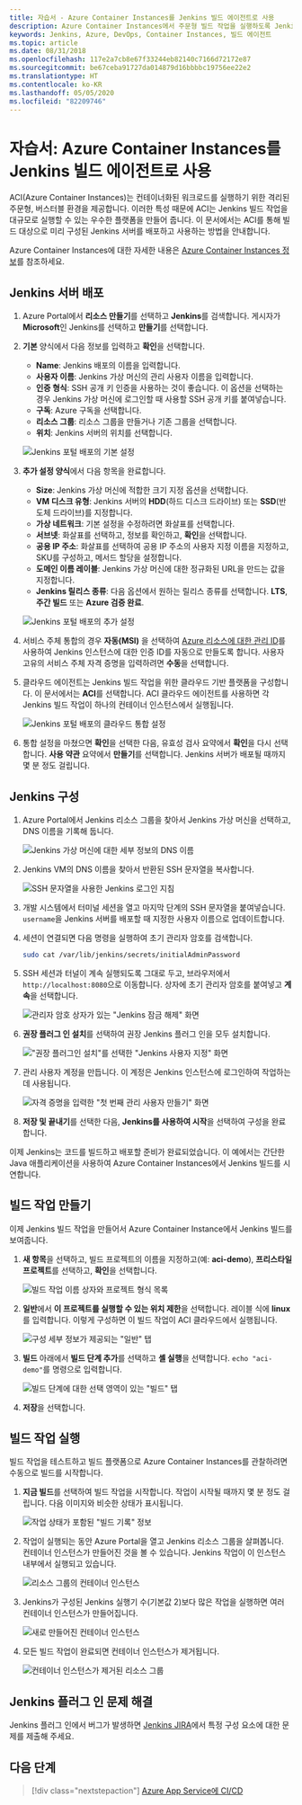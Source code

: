 ```yaml
---
title: 자습서 - Azure Container Instances를 Jenkins 빌드 에이전트로 사용
description: Azure Container Instances에서 주문형 빌드 작업을 실행하도록 Jenkins 서버를 구성하는 방법을 알아봅니다.
keywords: Jenkins, Azure, DevOps, Container Instances, 빌드 에이전트
ms.topic: article
ms.date: 08/31/2018
ms.openlocfilehash: 117e2a7cb8e67f33244eb82140c7166d72172e87
ms.sourcegitcommit: be67ceba91727da014879d16bbbbc19756ee22e2
ms.translationtype: HT
ms.contentlocale: ko-KR
ms.lasthandoff: 05/05/2020
ms.locfileid: "82209746"
---
```

# <a name="tutorial-use-azure-container-instances-as-a-jenkins-build-agent"></a>자습서: Azure Container Instances를 Jenkins 빌드 에이전트로 사용

ACI(Azure Container Instances)는 컨테이너화된 워크로드를 실행하기 위한 격리된 주문형, 버스터블 환경을 제공합니다. 이러한 특성 때문에 ACI는 Jenkins 빌드 작업을 대규모로 실행할 수 있는 우수한 플랫폼을 만들어 줍니다. 이 문서에서는 ACI를 통해 빌드 대상으로 미리 구성된 Jenkins 서버를 배포하고 사용하는 방법을 안내합니다.

Azure Container Instances에 대한 자세한 내용은 [Azure Container Instances 정보](/azure/container-instances/container-instances-overview.md)를 참조하세요.

## <a name="deploy-a-jenkins-server"></a>Jenkins 서버 배포

1. Azure Portal에서 **리소스 만들기**를 선택하고 **Jenkins**를 검색합니다. 게시자가 **Microsoft**인 Jenkins를 선택하고 **만들기**를 선택합니다.

2. **기본** 양식에서 다음 정보를 입력하고 **확인**을 선택합니다.

   - **Name**: Jenkins 배포의 이름을 입력합니다.
   - **사용자 이름**: Jenkins 가상 머신의 관리 사용자 이름을 입력합니다.
   - **인증 형식**: SSH 공개 키 인증을 사용하는 것이 좋습니다. 이 옵션을 선택하는 경우 Jenkins 가상 머신에 로그인할 때 사용할 SSH 공개 키를 붙여넣습니다.
   - **구독**: Azure 구독을 선택합니다.
   - **리소스 그룹**: 리소스 그룹을 만들거나 기존 그룹을 선택합니다.
   - **위치**: Jenkins 서버의 위치를 선택합니다.

   ![Jenkins 포털 배포의 기본 설정](./media/azure-container-instances-as-jenkins-build-agent/jenkins-portal-01.png)

3. **추가 설정 양식**에서 다음 항목을 완료합니다.

   - **Size**: Jenkins 가상 머신에 적합한 크기 지정 옵션을 선택합니다.
   - **VM 디스크 유형**: Jenkins 서버의 **HDD**(하드 디스크 드라이브) 또는 **SSD**(반도체 드라이브)를 지정합니다.
   - **가상 네트워크**: 기본 설정을 수정하려면 화살표를 선택합니다.
   - **서브넷**: 화살표를 선택하고, 정보를 확인하고, **확인**을 선택합니다.
   - **공용 IP 주소**: 화살표를 선택하여 공용 IP 주소의 사용자 지정 이름을 지정하고, SKU를 구성하고, 메서드 할당을 설정합니다.
   - **도메인 이름 레이블**: Jenkins 가상 머신에 대한 정규화된 URL을 만드는 값을 지정합니다.
   - **Jenkins 릴리스 종류**: 다음 옵션에서 원하는 릴리스 종류를 선택합니다. **LTS**, **주간 빌드** 또는 **Azure 검증 완료**.

   ![Jenkins 포털 배포의 추가 설정](./media/azure-container-instances-as-jenkins-build-agent/jenkins-portal-02.png)

4. 서비스 주체 통합의 경우 **자동(MSI)** 을 선택하여 [Azure 리소스에 대한 관리 ID](/azure/active-directory/managed-identities-azure-resources/overview.md)를 사용하여 Jenkins 인스턴스에 대한 인증 ID를 자동으로 만들도록 합니다. 사용자 고유의 서비스 주체 자격 증명을 입력하려면 **수동**을 선택합니다.

5. 클라우드 에이전트는 Jenkins 빌드 작업을 위한 클라우드 기반 플랫폼을 구성합니다. 이 문서에서는 **ACI**를 선택합니다. ACI 클라우드 에이전트를 사용하면 각 Jenkins 빌드 작업이 하나의 컨테이너 인스턴스에서 실행됩니다.

   ![Jenkins 포털 배포의 클라우드 통합 설정](./media/azure-container-instances-as-jenkins-build-agent/jenkins-portal-03.png)

6. 통합 설정을 마쳤으면 **확인**을 선택한 다음, 유효성 검사 요약에서 **확인**을 다시 선택합니다. **사용 약관** 요약에서 **만들기**를 선택합니다. Jenkins 서버가 배포될 때까지 몇 분 정도 걸립니다.

## <a name="configure-jenkins"></a>Jenkins 구성

1. Azure Portal에서 Jenkins 리소스 그룹을 찾아서 Jenkins 가상 머신을 선택하고, DNS 이름을 기록해 둡니다.

   ![Jenkins 가상 머신에 대한 세부 정보의 DNS 이름](./media/azure-container-instances-as-jenkins-build-agent/jenkins-portal-fqdn.png)

2. Jenkins VM의 DNS 이름을 찾아서 반환된 SSH 문자열을 복사합니다.

   ![SSH 문자열을 사용한 Jenkins 로그인 지침](./media/azure-container-instances-as-jenkins-build-agent/jenkins-portal-04.png)

3. 개발 시스템에서 터미널 세션을 열고 마지막 단계의 SSH 문자열을 붙여넣습니다. `username`을 Jenkins 서버를 배포할 때 지정한 사용자 이름으로 업데이트합니다.

4. 세션이 연결되면 다음 명령을 실행하여 초기 관리자 암호를 검색합니다.

   ```bash
   sudo cat /var/lib/jenkins/secrets/initialAdminPassword
   ```

5. SSH 세션과 터널이 계속 실행되도록 그대로 두고, 브라우저에서 `http://localhost:8080`으로 이동합니다. 상자에 초기 관리자 암호를 붙여넣고 **계속**을 선택합니다.

   ![관리자 암호 상자가 있는 "Jenkins 잠금 해제" 화면](./media/azure-container-instances-as-jenkins-build-agent/jenkins-portal-05.png)

6. **권장 플러그 인 설치**를 선택하여 권장 Jenkins 플러그 인을 모두 설치합니다.

   !["권장 플러그인 설치"를 선택한 "Jenkins 사용자 지정" 화면](./media/azure-container-instances-as-jenkins-build-agent/jenkins-portal-06.png)

7. 관리 사용자 계정을 만듭니다. 이 계정은 Jenkins 인스턴스에 로그인하여 작업하는 데 사용됩니다.

   ![자격 증명을 입력한 "첫 번째 관리 사용자 만들기" 화면](./media/azure-container-instances-as-jenkins-build-agent/jenkins-portal-07.png)

8. **저장 및 끝내기**를 선택한 다음, **Jenkins를 사용하여 시작**을 선택하여 구성을 완료합니다.

이제 Jenkins는 코드를 빌드하고 배포할 준비가 완료되었습니다. 이 예에서는 간단한 Java 애플리케이션을 사용하여 Azure Container Instances에서 Jenkins 빌드를 시연합니다.

## <a name="create-a-build-job"></a>빌드 작업 만들기

이제 Jenkins 빌드 작업을 만들어서 Azure Container Instance에서 Jenkins 빌드를 보여줍니다.

1. **새 항목**을 선택하고, 빌드 프로젝트의 이름을 지정하고(예: **aci-demo**), **프리스타일 프로젝트**를 선택하고, **확인**을 선택합니다.

   ![빌드 작업 이름 상자와 프로젝트 형식 목록](./media/azure-container-instances-as-jenkins-build-agent/jenkins-new-job.png)

2. **일반**에서 **이 프로젝트를 실행할 수 있는 위치 제한**을 선택합니다. 레이블 식에 **linux**를 입력합니다. 이렇게 구성하면 이 빌드 작업이 ACI 클라우드에서 실행됩니다.

   ![구성 세부 정보가 제공되는 "일반" 탭](./media/azure-container-instances-as-jenkins-build-agent/jenkins-job-01.png)

3. **빌드** 아래에서 **빌드 단계 추가**를 선택하고 **셸 실행**을 선택합니다. `echo "aci-demo"`를 명령으로 입력합니다.

   ![빌드 단계에 대한 선택 영역이 있는 "빌드" 탭](./media/azure-container-instances-as-jenkins-build-agent/jenkins-job-02.png)

5. **저장**을 선택합니다.

## <a name="run-the-build-job"></a>빌드 작업 실행

빌드 작업을 테스트하고 빌드 플랫폼으로 Azure Container Instances를 관찰하려면 수동으로 빌드를 시작합니다.

1. **지금 빌드**를 선택하여 빌드 작업을 시작합니다. 작업이 시작될 때까지 몇 분 정도 걸립니다. 다음 이미지와 비슷한 상태가 표시됩니다.

   ![작업 상태가 포함된 "빌드 기록" 정보](./media/azure-container-instances-as-jenkins-build-agent/jenkins-job-status.png)

2. 작업이 실행되는 동안 Azure Portal을 열고 Jenkins 리소스 그룹을 살펴봅니다. 컨테이너 인스턴스가 만들어진 것을 볼 수 있습니다. Jenkins 작업이 이 인스턴스 내부에서 실행되고 있습니다.

   ![리소스 그룹의 컨테이너 인스턴스](./media/azure-container-instances-as-jenkins-build-agent/jenkins-aci.png)

3. Jenkins가 구성된 Jenkins 실행기 수(기본값 2)보다 많은 작업을 실행하면 여러 컨테이너 인스턴스가 만들어집니다.

   ![새로 만들어진 컨테이너 인스턴스](./media/azure-container-instances-as-jenkins-build-agent/jenkins-aci-multi.png)

4. 모든 빌드 작업이 완료되면 컨테이너 인스턴스가 제거됩니다.

   ![컨테이너 인스턴스가 제거된 리소스 그룹](./media/azure-container-instances-as-jenkins-build-agent/jenkins-aci-none.png)

## <a name="troubleshooting-the-jenkins-plugin"></a>Jenkins 플러그 인 문제 해결

Jenkins 플러그 인에서 버그가 발생하면 [Jenkins JIRA](https://issues.jenkins-ci.org/)에서 특정 구성 요소에 대한 문제를 제출해 주세요.

## <a name="next-steps"></a>다음 단계

> [!div class="nextstepaction"]
> [Azure App Service에 CI/CD](/azure/jenkins/tutorial-jenkins-deploy-web-app-azure-app-service)